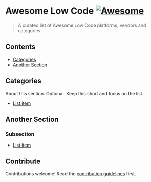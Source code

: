 # Awesome Low Code [![Awesome](https://awesome.re/badge.svg)](https://awesome.re)

> A curated list of Awesome Low Code platforms, vendors and categories


## Contents

- [Categories](#Categories)
- [Another Section](#another-section)


## Categories

About this section. Optional. Keep this short and focus on the list.

- [List item](http://example.com)


## Another Section

### Subsection

- [List item](http://example.com)

## Contribute

Contributions welcome! Read the [contribution guidelines](contributing.md) first.
